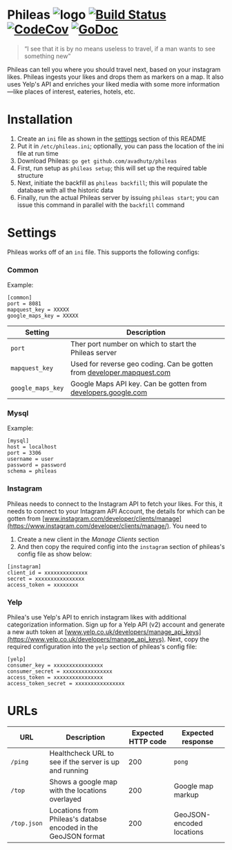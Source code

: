 # Phileas ![logo](http://i.imgur.com/7eY6CUs.png) [![Build Status](https://img.shields.io/travis/avadhutp/phileas/master.svg?style=flat)](https://travis-ci.org/avadhutp/phileas) [![CodeCov](https://img.shields.io/codecov/c/github/avadhutp/phileas.svg?style=flat)](https://codecov.io/github/avadhutp/phileas) [![GoDoc](https://godoc.org/github.com/avadhutp/phileas?status.png)](https://godoc.org/github.com/avadhutp/phileas)
 
> “I see that it is by no means useless to travel, if a man wants to see something new”

Phileas can tell you where you should travel next, based on your instagram likes. Phileas ingests your likes and drops them as markers on a map. It also uses Yelp's API and enriches your liked media with some more information—like places of interest, eateries, hotels, etc.

# Installation
1. Create an `ini` file as shown in the [settings](#settings) section of this README
2. Put it in `/etc/phileas.ini`; optionally, you can pass the location of the ini file at run time
3. Download Phileas: `go get github.com/avadhutp/phileas`
4. First, run setup as `phileas setup`; this will set up the required table structure 
5. Next, initiate the backfill as `phileas backfill`; this will populate the database with all the historic data
6. Finally, run the actual Phileas server by issuing `phileas start`; you can issue this command in parallel with the `backfill` command

# Settings
Phileas works off of an `ini` file. This supports the following configs:
### Common
Example: 
```
[common]
port = 8081
mapquest_key = XXXXX
google_maps_key = XXXXX
```
Setting | Description |
--------|-------------|
`port`  | Ther port number on which to start the Phileas server | 
`mapquest_key` | Used for reverse geo coding. Can be gotten from [developer.mapquest.com](https://developer.mapquest.com) | 
`google_maps_key` | Google Maps API key. Can be gotten from [developers.google.com](https://developers.google.com/maps/signup?hl=en) |
### Mysql
Example:
```
[mysql]
host = localhost
port = 3306
username = user
password = password
schema = phileas
```
### Instagram
Phileas needs to connect to the Instagram API to fetch your likes. For this, it needs to connect to your Intagram API Account, the details for which can be gotten from [www.instagram.com/developer/clients/manage](https://www.instagram.com/developer/clients/manage/). You need to 

1. Create a new client in the _Manage Clients_ section
2. And then copy the required config into the `instagram` section of phileas's config file as show below:
```
[instagram]
client_id = xxxxxxxxxxxxxx
secret = xxxxxxxxxxxxxxxx
access_token = xxxxxxxx
```
### Yelp
Philea's use Yelp's API to enrich instagram likes with additional categorization information. Sign up for a Yelp API (v2) account and generate a new auth token at [www.yelp.co.uk/developers/manage_api_keys](https://www.yelp.co.uk/developers/manage_api_keys). Next, copy the required configuration into the `yelp` section of phileas's config file:
```
[yelp]
consumer_key = xxxxxxxxxxxxxxxx
consumer_secret = xxxxxxxxxxxxxxxx
access_token = xxxxxxxxxxxxxxxx
access_token_secret = xxxxxxxxxxxxxxxx
```

# URLs
URL | Description | Expected HTTP code | Expected response |
----|-------------|--------------------|-------------------|
`/ping` | Healthcheck URL to see if the server is up and running | 200 | `pong` |
`/top` | Shows a google map with the locations overlayed | 200 | Google map markup |
`/top.json` | Locations from Phileas's databse encoded in the GeoJSON format | 200 | GeoJSON-encoded locations|